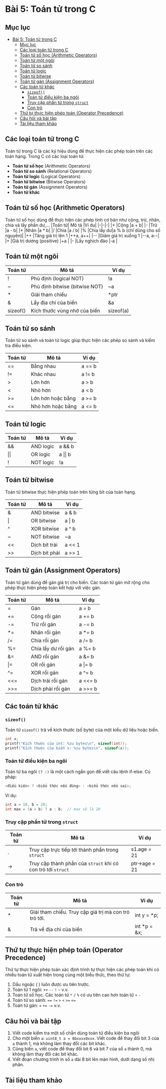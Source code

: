 # Bài 5: Toán tử trong C

## Mục lục

- [Bài 5: Toán tử trong C](#bài-5-toán-tử-trong-c)
	- [Mục lục](#mục-lục)
	- [Các loại toán tử trong C](#các-loại-toán-tử-trong-c)
	- [Toán tử số học (Arithmetic Operators)](#toán-tử-số-học-arithmetic-operators)
	- [Toán tử một ngôi](#toán-tử-một-ngôi)
	- [Toán tử so sánh](#toán-tử-so-sánh)
	- [Toán tử logic](#toán-tử-logic)
	- [Toán tử bitwise](#toán-tử-bitwise)
	- [Toán tử gán (Assignment Operators)](#toán-tử-gán-assignment-operators)
	- [Các toán tử khác](#các-toán-tử-khác)
		- [`sizeof()`](#sizeof)
		- [Toán tử điều kiện ba ngôi](#toán-tử-điều-kiện-ba-ngôi)
		- [Truy cập phần tử trong `struct`](#truy-cập-phần-tử-trong-struct)
		- [Con trỏ](#con-trỏ)
	- [Thứ tự thực hiện phép toán (Operator Precedence)](#thứ-tự-thực-hiện-phép-toán-operator-precedence)
	- [Câu hỏi và bài tập](#câu-hỏi-và-bài-tập)
	- [Tài liệu tham khảo](#tài-liệu-tham-khảo)

## Các loại toán tử trong C

Toán tử trong C là các ký hiệu dùng để thực hiện các phép toán trên các toán hạng. Trong C có các loại toán tử:

- **Toán tử số học** (Arithmetic Operators)
- **Toán tử so sánh** (Relational Operators)
- **Toán tử logic** (Logical Operators)
- **Toán tử bitwise** (Bitwise Operators)
- **Toán tử gán** (Assignment Operators)
- **Toán tử khác**

## Toán tử số học (Arithmetic Operators)
Toán tử số học dùng để thực hiện các phép tính cơ bản như cộng, trừ, nhân, chia và lấy phần dư,...
|Toán tử|	Mô tả	|Ví dụ|
|-|-|-|
|+		|Cộng		|a + b|
|-		|Trừ		|a - b|
|*		|Nhân		|a * b|
|/		|Chia		|a / b|
|%		|Chia lấy dư|a % b (chỉ dùng cho số nguyên)|
|++			|Tăng giá trị lên 1				|++a, a++|
|--			|Giảm giá trị xuống 1			|--a, a--|
|+			|Giá trị dương (positive)		|+a		|
|-			|Lấy nghịch đảo		|-a		|

## Toán tử một ngôi

|Toán tử	|Mô tả							|Ví dụ	|
|-|-|-|
|!			|Phủ định (logical NOT)			|!a		|
|~			|Phủ định bitwise (bitwise NOT)	|~a		|
|*			|Giải tham chiếu				|*ptr	|
|&			|Lấy địa chỉ của biến			|&a		|
|sizeof()	|Kích thước vùng nhớ của biến	|sizeof(a)|

## Toán tử so sánh
Toán tử so sánh và toán tử logic giúp thực hiện các phép so sánh và kiểm tra điều kiện.

|Toán tử	|Mô tả				|Ví dụ|
|-|-|-|
|==|	Bằng nhau			|a == b|
|!=|	Khác nhau			|a != b|
|>|		Lớn hơn				|a > b|
|<|		Nhỏ hơn				|a < b|
|>=|	Lớn hơn hoặc bằng	|a >= b|
|<=|	Nhỏ hơn hoặc bằng	|a <= b|

## Toán tử logic

|Toán tử	|Mô tả		|Ví dụ
|-|-|-|
|&&			|AND logic	|a && b
|&#124;&#124;|OR logic	|a &#124;&#124; b
|!			|NOT logic	|!a

## Toán tử bitwise
Toán tử bitwise thực hiện phép toán trên từng bit của toán hạng.

|Toán tử	|Mô tả			|Ví dụ
|-|-|-|
|&			|AND bitwise		|a & b
|&#124;		|OR bitwise	|	a &#124; b
|^			|XOR bitwise		|a ^ b
|~			|NOT bitwise	|	~a
|<<			|Dịch bit trái	|a << 1
|>>			|Dịch bit phải	|a >> 1

## Toán tử gán (Assignment Operators)

Toán tử gán dùng để gán giá trị cho biến. Các toán tử gán mở rộng cho phép thực hiện phép toán kết hợp với việc gán.

|Toán tử	|Mô tả					|Ví dụ
|-|-|-|
|=			|Gán					|	a = b
|+=			|Cộng rồi gán			|a += b
|-=			|Trừ rồi gán			|	a -= b
|*=			|Nhân rồi gán			|a *= b
|/=			|Chia rồi gán			|a /= b
|%=			|Chia lấy dư rồi gán	|	a %= b
|&=			|AND rồi gán			|	a &= b
|&#124;=	|OR rồi gán| a &#124;= b
|^=			|XOR rồi gán			|	a ^= b
|<<=		|Dịch trái rồi gán		|a <<= b
|>>=		|Dịch phải rồi gán		|a >>= b

## Các toán tử khác

### `sizeof()`

Toán tử `sizeof()` trả về kích thước (số byte) của một kiểu dữ liệu hoặc biến.

```c++
int x;
printf("Kích thước của int: %zu bytes\n", sizeof(int));
printf("Kích thước của biến x: %zu bytes\n", sizeof(x));
```

### Toán tử điều kiện ba ngôi

Toán tử ba ngôi `(? :)` là một cách ngắn gọn để viết câu lệnh if-else. Cú pháp:

```c++
<điều kiện> ? <biểu thức nếu đúng> : <biểu thức nếu sai>;
```

Ví dụ:

```c++
int a = 10, b = 20;
int max = (a > b) ? a : b;  // max sẽ là 20
```

### Truy cập phần tử trong `struct`

|Toán tử| Mô tả| Ví dụ
|-|-|-
|.|Truy cập trực tiếp tới thành phần trong `struct`|s1.age = 21
|->|Truy cập thành phần của `struct` khi có con trỏ tới `struct`| ptr->age = 21

### Con trỏ

| Toán tử | Mô tả                                                        | Ví dụ         |
| ------- | ------------------------------------------------------------ | ------------- |
| *       | Giải tham chiếu. Truy cập giá trị mà con trỏ trỏ tới.          |   int y = *p; |
| &      | Trả về địa chỉ của biến | int *p = &x;  |

## Thứ tự thực hiện phép toán (Operator Precedence)

Thứ tự thực hiện phép toán xác định trình tự thực hiện các phép toán khi có nhiều toán tử xuất hiện trong cùng một biểu thức, theo thứ tự:

1.	Dấu ngoặc ( ) luôn được ưu tiên trước.
2.	Toán tử 1 ngôi: `++` `--` `!` `~` v.v.
3.	Toán tử số học. Các toán tử `*` `/` `%` có ưu tiên cao hơn toán tử `+` `-`
4.	Toán tử so sánh: `==` `!=` `>` `<` `>=` `<=`
5.	Toán tử gán: `=` `+=` `-=` v.v.

## Câu hỏi và bài tập

1. Viết code kiểm tra một số chẵn dùng toán tử điều kiện ba ngôi
2. Cho một biến `a`: `uint8_t a = 0bxxxx0xxx`. Viết code để thay đổi bit 3 của `a` thành 1, mà không làm thay đổi các bit khác.
3. Cũng biến `a`, viết code để thay đổi bit 6 và bit 7 của số `a` thành 0, mà không làm thay đổi các bit khác.
4. Viết đoạn chương trình in số `a` dài 8 bit lên màn hình, dưới dạng số nhị phân.

## Tài liệu tham khảo